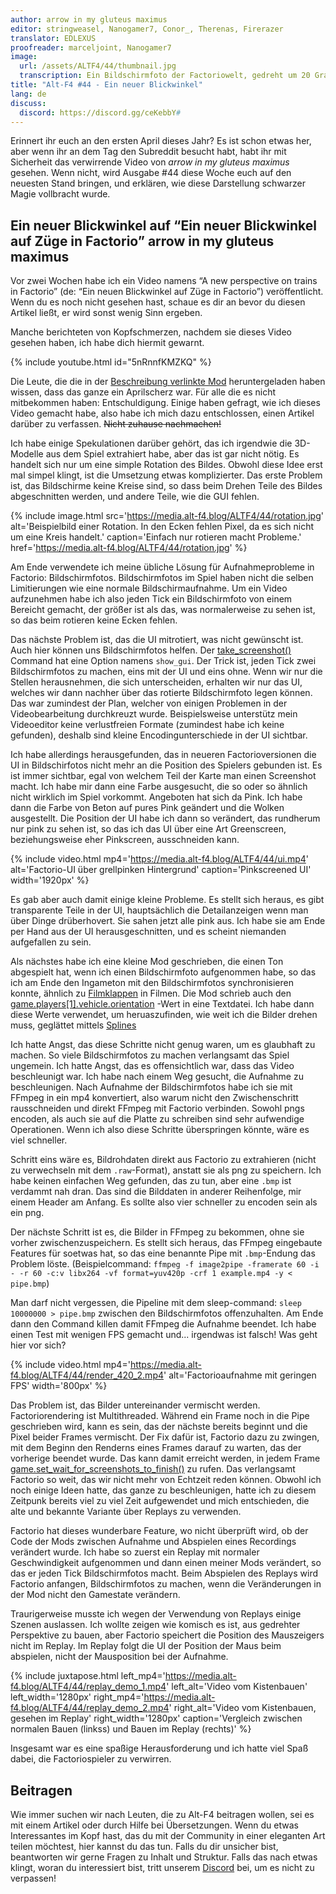 ```yaml
---
author: arrow in my gluteus maximus
editor: stringweasel, Nanogamer7, Conor_, Therenas, Firerazer
translator: EDLEXUS
proofreader: marceljoint, Nanogamer7
image:
  url: /assets/ALTF4/44/thumbnail.jpg
  transcription: Ein Bildschirmfoto der Factoriowelt, gedreht um 20 Grad
title: "Alt-F4 #44 - Ein neuer Blickwinkel"
lang: de
discuss:
  discord: https://discord.gg/ceKebbY#
---
```


Erinnert ihr euch an den ersten April dieses Jahr? Es ist schon etwas her, aber wenn ihr an dem Tag den Subreddit besucht habt, habt ihr mit Sicherheit das verwirrende Video von *arrow in my gluteus maximus* gesehen. Wenn nicht, wird Ausgabe #44 diese Woche euch auf den neuesten Stand bringen, und erklären, wie diese Darstellung schwarzer Magie vollbracht wurde.

## Ein neuer Blickwinkel auf “Ein neuer Blickwinkel auf Züge in Factorio” <author>arrow in my gluteus maximus</author>

Vor zwei Wochen habe ich ein Video namens “A new perspective on trains in Factorio” (de: “Ein neuen Blickwinkel auf Züge in Factorio”) veröffentlicht. Wenn du es noch nicht gesehen hast, schaue es dir an bevor du diesen Artikel ließt, er wird sonst wenig Sinn ergeben.

Manche berichteten von Kopfschmerzen, nachdem sie dieses Video gesehen haben, ich habe dich hiermit gewarnt.

{% include youtube.html id="5nRnnfKMZKQ" %}

Die Leute, die die in der [Beschreibung verlinkte Mod](https://mods.factorio.com/mod/train_perspective) heruntergeladen haben wissen, dass das ganze ein Aprilscherz war. Für alle die es nicht mitbekommen haben: Entschuldigung. Einige haben gefragt, wie ich dieses Video gemacht habe, also habe ich mich dazu entschlossen, einen Artikel darüber zu verfassen. ~~Nicht zuhause nachmachen!~~

Ich habe einige Spekulationen darüber gehört, das ich irgendwie die 3D-Modelle aus dem Spiel extrahiert habe, aber das ist gar nicht nötig. Es handelt sich nur um eine simple Rotation des Bildes. Obwohl diese Idee erst mal simpel klingt, ist die Umsetzung etwas komplizierter. Das erste Problem ist, das Bildschirme keine Kreise sind, so dass beim Drehen Teile des Bildes abgeschnitten werden, und andere Teile, wie die GUI fehlen.

{% include image.html src='https://media.alt-f4.blog/ALTF4/44/rotation.jpg' alt='Beispielbild einer Rotation. In den Ecken fehlen Pixel, da es sich nicht um eine Kreis handelt.' caption='Einfach nur rotieren macht Probleme.' href='https://media.alt-f4.blog/ALTF4/44/rotation.jpg' %}

Am Ende verwendete ich meine übliche Lösung für Aufnahmeprobleme in Factorio: Bildschirmfotos. Bildschirmfotos im Spiel haben nicht die selben Limitierungen wie eine normale Bildschirmaufnahme. Um ein Video aufzunehmen habe ich also jeden Tick ein Bildschirmfoto von einem Bereicht gemacht, der größer ist als das, was normalerweise zu sehen ist, so das beim rotieren keine Ecken fehlen.

Das nächste Problem ist, das die UI mitrotiert, was nicht gewünscht ist. Auch hier können uns Bildschirmfotos helfen. Der [take_screenshot()](https://lua-api.factorio.com/latest/LuaGameScript.html#LuaGameScript.take_screenshot) Command hat eine Option namens `show_gui`. Der Trick ist, jeden Tick zwei Bildschirmfotos zu machen, eins mit der UI und eins ohne. Wenn wir nur die Stellen herausnehmen, die sich unterscheiden, erhalten wir nur das UI, welches wir dann nachher über das rotierte Bildschirmfoto legen können. Das war zumindest der Plan, welcher von einigen Problemen in der Videobearbeitung durchkreuzt wurde. Beispielsweise unterstütz mein Videoeditor keine verlustfreien Formate (zumindest habe ich keine gefunden), deshalb sind kleine Encodingunterschiede in der UI sichtbar.

Ich habe allerdings herausgefunden, das in neueren Factorioversionen die UI in Bildschirfotos nicht mehr an die Position des Spielers gebunden ist. Es ist immer sichtbar, egal von welchem Teil der Karte man einen Screenshot macht. Ich habe mir dann eine Farbe ausgesucht, die so oder so ähnlich nicht wirklich im Spiel vorkommt. Angeboten hat sich da Pink. Ich habe dann die Farbe von Beton auf pures Pink geändert und die Wolken ausgestellt. Die Position der UI habe ich dann so verändert, das rundherum nur pink zu sehen ist, so das ich das UI über eine Art Greenscreen, beziehungsweise eher Pinkscreen, ausschneiden kann.

{% include video.html mp4='https://media.alt-f4.blog/ALTF4/44/ui.mp4' alt='Factorio-UI über grellpinken Hintergrund' caption='Pinkscreened UI' width='1920px' %}

Es gab aber auch damit einige kleine Probleme. Es stellt sich heraus, es gibt transparente Teile in der UI, hauptsächlich die Detailanzeigen wenn man über Dinge drüberhovert. Sie sahen jetzt alle pink aus. Ich habe sie am Ende per Hand aus der UI herausgeschnitten, und es scheint niemanden aufgefallen zu sein.

Als nächstes habe ich eine kleine Mod geschrieben, die einen Ton abgespielt hat, wenn ich einen Bildschirmfoto aufgenommen habe, so das ich am Ende den Ingameton mit den Bildschirmfotos synchronisieren konnte, ähnlich zu [Filmklappen](https://de.wikipedia.org/wiki/Filmklappe) in Filmen. Die Mod schrieb auch den [game.players[1].vehicle.orientation](https://lua-api.factorio.com/latest/LuaEntity.html#LuaEntity.orientation) -Wert in eine Textdatei. Ich habe dann diese Werte verwendet, um heruaszufinden, wie weit ich die Bilder drehen muss, geglättet mittels [Splines](https://de.wikipedia.org/wiki/Spline)

Ich hatte Angst, das diese Schritte nicht genug waren, um es glaubhaft zu machen. So viele Bildschirmfotos zu machen verlangsamt das Spiel ungemein. Ich hatte Angst, das es offensichtlich war, dass das Video beschleunigt war. Ich habe nach einem Weg gesucht, die Aufnahme zu beschleunigen. Nach Aufnahme der Bildschirmfotos habe ich sie mit FFmpeg in ein mp4 konvertiert, also warum nicht den Zwischenschritt rausschneiden und direkt FFmpeg mit Factorio verbinden. Sowohl pngs encoden, als auch sie auf die Platte zu schreiben sind sehr aufwendige Operationen. Wenn ich also diese Schritte überspringen könnte, wäre es viel schneller.

Schritt eins wäre es, Bildrohdaten direkt aus Factorio zu extrahieren (nicht zu verwechseln mit dem `.raw`-Format), anstatt sie als png zu speichern. Ich habe keinen einfachen Weg gefunden, das zu tun, aber eine `.bmp` ist verdammt nah dran. Das sind die Bilddaten in anderer Reihenfolge, mir einem Header am Anfang. Es sollte also vier schneller zu encoden sein als ein png.

Der nächste Schritt ist es, die Bilder in FFmpeg zu bekommen, ohne sie vorher zwischenzuspeichern. Es stellt sich heraus, das FFmpeg eingebaute Features für soetwas hat, so das eine benannte Pipe mit `.bmp`-Endung das Problem löste. (Beispielcommand: `ffmpeg -f image2pipe -framerate 60 -i - -r 60 -c:v libx264 -vf format=yuv420p -crf 1 example.mp4 -y < pipe.bmp`)

Man darf nicht vergessen, die Pipeline mit dem sleep-command:  `sleep 10000000 > pipe.bmp` zwischen den Bildschirmfotos offenzuhalten. Am Ende dann den Command killen damit FFmpeg die Aufnahme beendet. Ich habe einen Test mit wenigen FPS gemacht und... irgendwas ist falsch! Was geht hier vor sich?

{% include video.html mp4='https://media.alt-f4.blog/ALTF4/44/render_420_2.mp4' alt='Factorioaufnahme mit geringen FPS' width='800px' %}

Das Problem ist, das Bilder untereinander vermischt werden. Factoriorendering ist Multithreaded. Während ein Frame noch in die Pipe geschrieben wird, kann es sein, das der nächste bereits beginnt und die Pixel beider Frames vermischt. Der Fix dafür ist, Factorio dazu zu zwingen, mit dem Beginn den Renderns eines Frames darauf zu warten, das der vorherige beendet wurde. Das kann damit erreicht werden, in jedem Frame [game.set_wait_for_screenshots_to_finish()](https://lua-api.factorio.com/latest/LuaGameScript.html#LuaGameScript.set_wait_for_screenshots_to_finish) zu rufen. Das verlangsamt Factorio so weit, das wir nicht mehr von Echtzeit reden können. Obwohl ich noch einige Ideen hatte, das ganze zu beschleunigen, hatte ich zu diesem Zeitpunk bereits viel zu viel Zeit aufgewendet und mich entschieden, die alte und bekannte Variante über Replays zu verwenden.

Factorio hat dieses wunderbare Feature, wo nicht überprüft wird, ob der Code der Mods zwischen Aufnahme und Abspielen eines Recordings verändert wurde. Ich habe so zuerst ein Replay mit normaler Geschwindigkeit aufgenommen und dann einen meiner Mods verändert, so das er jeden Tick Bildschirmfotos macht. Beim Abspielen des Replays wird Factorio anfangen, Bildschirmfotos zu machen, wenn die Veränderungen in der Mod nicht den Gamestate verändern.

Traurigerweise musste ich wegen der Verwendung von Replays einige Szenen auslassen. Ich wollte zeigen wie komisch es ist, aus gedrehter Perspektive zu bauen, aber Factorio speichert die Position des Mauszeigers nicht im Replay. Im Replay folgt die UI der Position der Maus beim abspielen, nicht der Mausposition bei der Aufnahme.

{% include juxtapose.html left_mp4='https://media.alt-f4.blog/ALTF4/44/replay_demo_1.mp4' left_alt='Video vom Kistenbauen' left_width='1280px' right_mp4='https://media.alt-f4.blog/ALTF4/44/replay_demo_2.mp4' right_alt='Video vom Kistenbauen, gesehen im Replay' right_width='1280px'
caption='Vergleich zwischen normalen Bauen (linkss) und Bauen im Replay (rechts)' %}

Insgesamt war es eine spaßige Herausforderung und ich hatte viel Spaß dabei, die Factoriospieler zu verwirren.

## Beitragen

Wie immer suchen wir nach Leuten, die zu Alt-F4 beitragen wollen, sei es mit einem Artikel oder durch Hilfe bei Übersetzungen. Wenn du etwas Interessantes im Kopf hast, das du mit der Community in einer eleganten Art teilen möchtest, hier kannst du das tun. Falls du dir unsicher bist, beantworten wir gerne Fragen zu Inhalt und Struktur. Falls das nach  etwas klingt, woran du interessiert bist, tritt unserem [Discord](https://discord.gg/nxnCFkb) bei, um es nicht zu verpassen!
